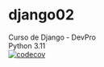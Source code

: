 # django02
Curso de Django - DevPro <br/>
Python 3.11 <br/>
[![codecov](https://codecov.io/gh/Zanettifabio/django02/graph/badge.svg?token=VVSQX4T2JK)](https://codecov.io/gh/Zanettifabio/django02)
